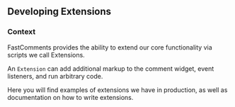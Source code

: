 ## Developing Extensions

### Context

FastComments provides the ability to extend our core functionality via scripts we call Extensions.

An `Extension` can add additional markup to the comment widget, event listeners, and run arbitrary code.

Here you will find examples of extensions we have in production, as well as documentation on how to write extensions.
